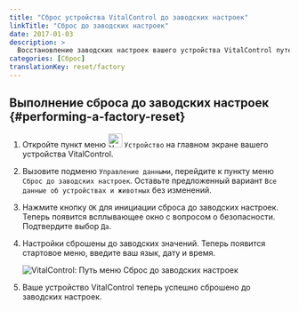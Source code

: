 ```yaml
---
title: "Сброс устройства VitalControl до заводских настроек"
linkTitle: "Сброс до заводских настроек"
date: 2017-01-03
description: >
  Восстановление заводских настроек вашего устройства VitalControl путем выполнения сброса до заводских настроек.
categories: [Сброс]
translationKey: reset/factory
---
```

## Выполнение сброса до заводских настроек {#performing-a-factory-reset}

1. Откройте пункт меню <img src="/icons/device.svg" width="25" align="bottom" alt="Устройство" /> `Устройство` на главном экране вашего устройства VitalControl.

1. Вызовите подменю `Управление данными`, перейдите к пункту меню `Сброс до заводских настроек`. Оставьте предложенный вариант `Все данные об устройствах и животных` без изменений.

1. Нажмите кнопку `OK` для инициации сброса до заводских настроек. Теперь появится всплывающее окно с вопросом о безопасности. Подтвердите выбор `Да`.

1. Настройки сброшены до заводских значений. Теперь появится стартовое меню, введите ваш язык, дату и время.

   ![VitalControl: Путь меню Сброс до заводских настроек](../images/resetdevice.png "Сброс до заводских настроек")

6. Ваше устройство VitalControl теперь успешно сброшено до заводских настроек.
